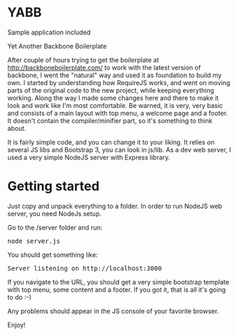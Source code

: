 YABB
====
Sample application included

Yet Another Backbone Boilerplate

After couple of hours trying to get the boilerplate at http://backboneboilerplate.com/ to work with the latest version of backbone, I went the "natural" way and used it as foundation to build my own. 
I started by understanding how RequireJS works, and went on moving parts of the original code to the new project, while keeping everything working. 
Along the way I made some changes here and there to make it look and work like I'm most comfortable. Be warned, it is very, very basic and consists of a main layout with top menu, a welcome page and a footer. It doesn't contain the compiler/minifier part, so it's something to think about.

It is fairly simple code, and you can change it to your liking. It relies on several JS libs and Bootstrap 3, you can look in js/lib. As a dev web server, I used a very simple NodeJS server with Express library.

Getting started
===============

Just copy and unpack everything to a folder. In order to run NodeJS web server, you need NodeJs setup. 

Go to the /server folder and run:
<pre>
node server.js
</pre>

You should get something like: 
<pre>
Server listening on http://localhost:3000
</pre>

If you navigate to the URL, you should get a very simple bootstrap template with top menu, some content and a footer. 
If you got it, that is all it's going to do :-) 

Any problems should appear in the JS console of your favorite browser. 

Enjoy!
